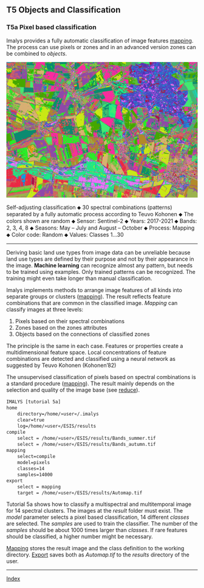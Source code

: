 ## T5	Objects and Classification

### T5a	Pixel based classification

Imalys provides a fully automatic classification of image features [mapping](). The process can use pixels or zones and in an advanced version zones can be combined to *objects*.

![](../images/t5_Mapping.png)

Self-adjusting classification ⬥ 30 spectral combinations (patterns) separated by a fully automatic process according to Teuvo Kohonen ⬥ The colors shown are random ⬥ Sensor: Sentinel-2 ⬥ Years: 2017-2021 ⬥ Bands: 2, 3, 4, 8 ⬥ Seasons: May – July and August – October ⬥ Process: Mapping ⬥ Color code: Random ⬥ Values: Classes 1...30

-----

Deriving basic land use types from image data can be unreliable because land use types are defined by their purpose and not by their appearance in the image. **Machine learning** can recognize almost any pattern, but needs to be trained using examples. Only trained patterns can be recognized. The training might even take longer than manual classification.

Imalys implements methods to arrange image features of all kinds into separate groups or clusters ([mapping]()). The result reflects feature combinations that are common in the classified image. *Mapping* can classify images at three levels: 

1. Pixels based on their spectral combinations
2. Zones based on the zones attributes
3. Objects based on the connections of classified zones

The principle is the same in each case. Features or properties create a multidimensional feature space. Local concentrations of feature combinations are detected and classified using a neural network as suggested by Teuvo Kohonen (Kohonen’82)

The unsupervised classification of pixels based on spectral combinations is a standard procedure ([mapping]()). The result mainly depends on the selection and quality of the image base (see [reduce]()).

```
IMALYS [tutorial 5a]
home
	directory=/home/»user«/.imalys
	clear=true
	log=/home/»user«/ESIS/results
compile
	select = /home/»user«/ESIS/results/Bands_summer.tif
	select = /home/»user«/ESIS/results/Bands_autumn.tif
mapping
	select=compile
	model=pixels
	classes=14
	samples=14000
export
	select = mapping
	target = /home/»user«/ESIS/results/Automap.tif
```

Tutorial 5a shows how to classify a multispectral and multitemporal image for 14 spectral clusters. The images at the *result* folder must exist. The *model* parameter selects a pixel based classification, 14 different *classes* are selected. The *samples* are used to train the classifier. The number of the *samples* should be about 1000 times larger than *classes*. If rare features should be classified, a higher number might be necessary.

[Mapping]() stores the result image and the class definition to the working directory. [Export]() saves both as *Automap.tif* to the *results* directory of the user.

-----

[Index](Index.md)